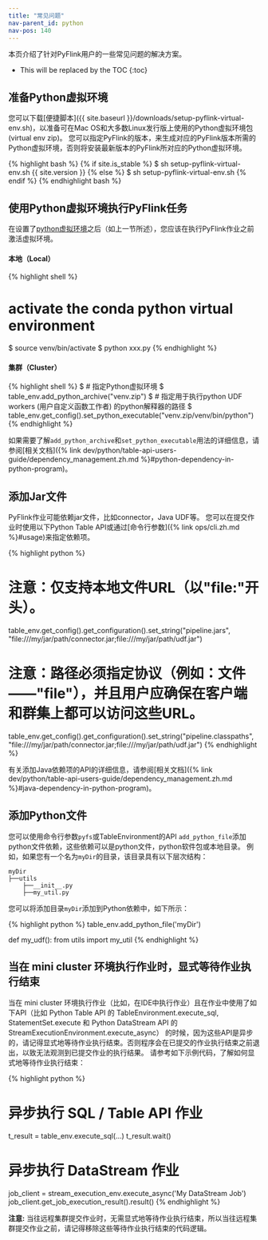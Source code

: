 ```yaml
---
title: "常见问题"
nav-parent_id: python
nav-pos: 140
---
```

<!--
Licensed to the Apache Software Foundation (ASF) under one
or more contributor license agreements.  See the NOTICE file
distributed with this work for additional information
regarding copyright ownership.  The ASF licenses this file
to you under the Apache License, Version 2.0 (the
"License"); you may not use this file except in compliance
with the License.  You may obtain a copy of the License at

  http://www.apache.org/licenses/LICENSE-2.0

Unless required by applicable law or agreed to in writing,
software distributed under the License is distributed on an
"AS IS" BASIS, WITHOUT WARRANTIES OR CONDITIONS OF ANY
KIND, either express or implied.  See the License for the
specific language governing permissions and limitations
under the License.
-->

本页介绍了针对PyFlink用户的一些常见问题的解决方案。

* This will be replaced by the TOC
{:toc}

## 准备Python虚拟环境

您可以下载[便捷脚本]({{ site.baseurl }}/downloads/setup-pyflink-virtual-env.sh)，以准备可在Mac OS和大多数Linux发行版上使用的Python虚拟环境包(virtual env zip)。
您可以指定PyFlink的版本，来生成对应的PyFlink版本所需的Python虚拟环境，否则将安装最新版本的PyFlink所对应的Python虚拟环境。

{% highlight bash %}
{% if site.is_stable %}
$ sh setup-pyflink-virtual-env.sh {{ site.version }}
{% else %}
$ sh setup-pyflink-virtual-env.sh
{% endif %}
{% endhighlight bash %}

## 使用Python虚拟环境执行PyFlink任务
在设置了[python虚拟环境](#准备python虚拟环境)之后（如上一节所述），您应该在执行PyFlink作业之前激活虚拟环境。

#### 本地（Local）

{% highlight shell %}
# activate the conda python virtual environment
$ source venv/bin/activate
$ python xxx.py
{% endhighlight %}

#### 集群（Cluster）

{% highlight shell %}
$ # 指定Python虚拟环境
$ table_env.add_python_archive("venv.zip")
$ # 指定用于执行python UDF workers (用户自定义函数工作者) 的python解释器的路径
$ table_env.get_config().set_python_executable("venv.zip/venv/bin/python")
{% endhighlight %}

如果需要了解`add_python_archive`和`set_python_executable`用法的详细信息，请参阅[相关文档]({% link dev/python/table-api-users-guide/dependency_management.zh.md %}#python-dependency-in-python-program)。

## 添加Jar文件

PyFlink作业可能依赖jar文件，比如connector，Java UDF等。
您可以在提交作业时使用以下Python Table API或通过[命令行参数]({% link ops/cli.zh.md %}#usage)来指定依赖项。

{% highlight python %}
# 注意：仅支持本地文件URL（以"file:"开头）。
table_env.get_config().get_configuration().set_string("pipeline.jars", "file:///my/jar/path/connector.jar;file:///my/jar/path/udf.jar")

# 注意：路径必须指定协议（例如：文件——"file"），并且用户应确保在客户端和群集上都可以访问这些URL。
table_env.get_config().get_configuration().set_string("pipeline.classpaths", "file:///my/jar/path/connector.jar;file:///my/jar/path/udf.jar")
{% endhighlight %}

有关添加Java依赖项的API的详细信息，请参阅[相关文档]({% link dev/python/table-api-users-guide/dependency_management.zh.md %}#java-dependency-in-python-program)。

## 添加Python文件
您可以使用命令行参数`pyfs`或TableEnvironment的API `add_python_file`添加python文件依赖，这些依赖可以是python文件，python软件包或本地目录。
例如，如果您有一个名为`myDir`的目录，该目录具有以下层次结构：

```
myDir
├──utils
    ├──__init__.py
    ├──my_util.py
```

您可以将添加目录`myDir`添加到Python依赖中，如下所示：

{% highlight python %}
table_env.add_python_file('myDir')

def my_udf():
    from utils import my_util
{% endhighlight %}

## 当在 mini cluster 环境执行作业时，显式等待作业执行结束

当在 mini cluster 环境执行作业（比如，在IDE中执行作业）且在作业中使用了如下API（比如 Python Table API 的
TableEnvironment.execute_sql, StatementSet.execute 和 Python DataStream API 的 StreamExecutionEnvironment.execute_async）
的时候，因为这些API是异步的，请记得显式地等待作业执行结束。否则程序会在已提交的作业执行结束之前退出，以致无法观测到已提交作业的执行结果。
请参考如下示例代码，了解如何显式地等待作业执行结束：

{% highlight python %}
# 异步执行 SQL / Table API 作业
t_result = table_env.execute_sql(...)
t_result.wait()

# 异步执行 DataStream 作业
job_client = stream_execution_env.execute_async('My DataStream Job')
job_client.get_job_execution_result().result()
{% endhighlight %}

<strong>注意:</strong> 当往远程集群提交作业时，无需显式地等待作业执行结束，所以当往远程集群提交作业之前，请记得移除这些等待作业执行结束的代码逻辑。
